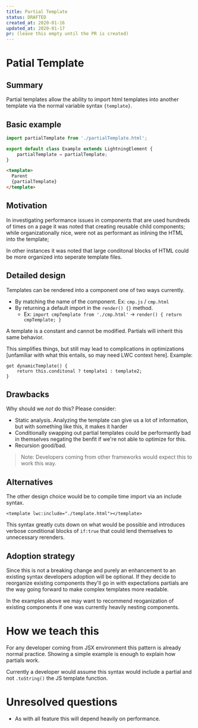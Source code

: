 ```yaml
---
title: Partial Template
status: DRAFTED
created_at: 2020-01-16
updated_at: 2020-01-17
pr: (leave this empty until the PR is created)
---
```


# Patial Template

## Summary

Partial templates allow the ability to import html templates into another template via
the normal variable syntax `{template}`.

## Basic example

```js
import partialTemplate from './partialTemplate.html';

export default class Example extends LightningElement {
    partialTemplate = partialTemplate;
}
```

```html
<template>
  Parent
  {partialTemplate}
</template>
```

## Motivation

In investigating performance issues in components that are used hundreds of times on a
page it was noted that creating reusable child components; while organizationally nice,
were not as performant as inlining the HTML into the template;

In other instances it was noted that large conditonal blocks of HTML could be more organized
into seperate template files.

## Detailed design

Templates can be rendered into a component one of two ways currently.

- By matching the name of the component. Ex: `cmp.js` / `cmp.html`
- By returning a default import in the `render() {}` method.
  - Ex: `import cmpTemplate from './cmp.html'` -> `render() { return cmpTemplate; }`

A template is a constant and cannot be modified. Partials will inherit this same behavior.

This simplifies things, but still may lead to complications in optimizations [unfamiliar with
what this entails, so may need LWC context here]. Example:

```
get dynamicTemplate() {
    return this.conditonal ? template1 : template2;
}
```

## Drawbacks

Why should we *not* do this? Please consider:

- Static analysis. Analyzing the template can give us a lot of information, but with something
  like this, it makes it harder
- Conditionally swapping out partial templates could be performantly bad in themselves negating
  the benfit if we're not able to optimize for this.
- Recursion good/bad.

> Note: Developers coming from other frameworks would expect this to work this way.

## Alternatives

The other design choice would be to compile time import via an include syntax.

```
<template lwc:include="./template.html"></template>
```

This syntax greatly cuts down on what would be possible and introduces verbose
conditional blocks of `if:true` that could lend themselves to unnecessary rerenders.

## Adoption strategy

Since this is not a breaking change and purely an enhancement to an existing syntax developers
adoption will be optional. If they decide to reorganize existing components they'll go in with
expectations partials are the way going forward to make complex templates more readable.

In the examples above we may want to recommend reoganization of existing components if one was
currently heavily nesting components.

# How we teach this

For any developer coming from JSX environment this pattern is already normal practice. Showing a
simple example is enough to explain how partials work.

Currently a developer would assume this syntax would include a partial and not `.toString()` the
JS template function.

# Unresolved questions

- As with all feature this will depend heavily on performance.
